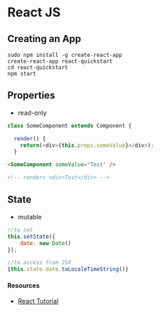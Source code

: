 # React JS

## Creating an App
```
sudo npm install -g create-react-app
create-react-app react-quickstart
cd react-quickstart
npm start
```

## Properties
- read-only 
```javascript
class SomeComponent extends Component {

  render() {
	return(<div>{this.props.someValue}</div>);
  }
```
```html
<SomeComponent someValue="Test" />

<!-- renders <div>Test</div> -->
```

## State
- mutable
```javascript
//to set
this.setState({
	date: new Date()
});

//to access from JSX
{this.state.date.toLocaleTimeString()}
```

#### Resources
- [React Tutorial](https://facebook.github.io/react/tutorial/tutorial.html)
